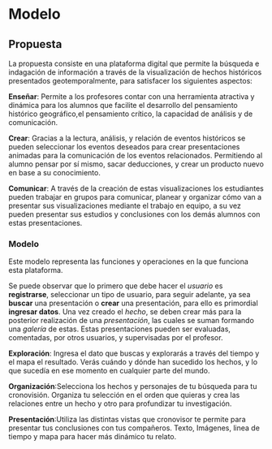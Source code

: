 # Modelo



## Propuesta



La propuesta consiste en una plataforma digital que permite la búsqueda e indagación de información a través de la visualización de hechos históricos presentados geotemporalmente, para satisfacer los siguientes aspectos:

**Enseñar**: Permite a los profesores contar con una herramienta atractiva y dinámica para los alumnos que facilite el desarrollo del pensamiento histórico geográfico,el pensamiento crítico, la capacidad de análisis y de comunicación.

**Crear**: Gracias a la lectura, análisis, y relación de eventos históricos se pueden seleccionar los eventos deseados para crear presentaciones animadas para la comunicación de los eventos relacionados. Permitiendo al alumno pensar por sí mismo, sacar deducciones, y crear un producto nuevo en base a su conocimiento.

**Comunicar**: A través de la creación de estas visualizaciones los estudiantes pueden trabajar en grupos para comunicar, planear y organizar cómo van a presentar sus visualizaciones mediante el trabajo en equipo, a su vez pueden presentar sus estudios y conclusiones con los demás alumnos con estas presentaciones.



### Modelo



Este modelo representa las funciones y operaciones en la que funciona esta plataforma.

Se puede observar que lo primero que debe hacer el *usuario* es **registrarse**, seleccionar un tipo de usuario, para seguir adelante, ya sea **buscar** una presentación o **crear** una presentación, para ello es primordial **ingresar datos**. Una vez creado el *hecho*, se deben crear más para la posterior realización de una *presentación*, las cuales se suman formando una *galería* de estas. Estas presentaciones pueden ser evaluadas, comentadas, por otros usuarios, y supervisadas por el profesor.


**Exploración**: Ingresa el dato que buscas y explorarás a través del tiempo y el mapa el resultado. Verás cuándo y dónde han sucedido los hechos, y lo que sucedía en ese momento en cualquier parte del mundo.

**Organización**:Selecciona los hechos y personajes de tu búsqueda para tu cronovisión. Organiza tu selección en el orden que quieras y crea las relaciones entre un hecho y otro para profundizar tu investigación.

**Presentación**:Utiliza las distintas vistas que cronovisor te permite para presentar tus conclusiones con tus compañeros. Texto, Imágenes, linea de tiempo y mapa para hacer más dinámico tu relato.